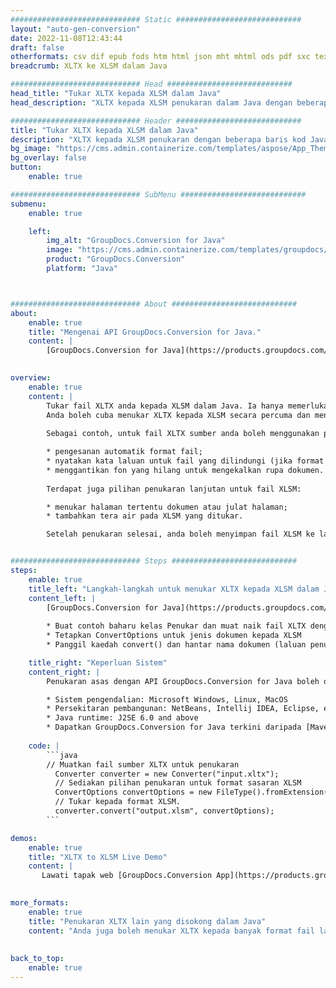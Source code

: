 ```yaml
---
############################# Static ############################
layout: "auto-gen-conversion"
date: 2022-11-08T12:43:44
draft: false
otherformats: csv dif epub fods htm html json mht mhtml ods pdf sxc tex tsv xlam xls xlsb xlsm xlsx xlt xltm xltx xml xps
breadcrumb: XLTX ke XLSM dalam Java

############################# Head ############################
head_title: "Tukar XLTX kepada XLSM dalam Java"
head_description: "XLTX kepada XLSM penukaran dalam Java dengan beberapa baris kod. Tukar lebih 160 format fail menggunakan API penukaran dokumen GroupDocs untuk Java"

############################# Header ############################
title: "Tukar XLTX kepada XLSM dalam Java"
description: "XLTX kepada XLSM penukaran dengan beberapa baris kod Java."
bg_image: "https://cms.admin.containerize.com/templates/aspose/App_Themes/V3/images/bg/header1.png"
bg_overlay: false
button:
    enable: true

############################# SubMenu ############################
submenu:
    enable: true

    left:
        img_alt: "GroupDocs.Conversion for Java"
        image: "https://cms.admin.containerize.com/templates/groupdocs/images/product-logos/90x90-noborder/groupdocs-conversion-java.png"
        product: "GroupDocs.Conversion"
        platform: "Java"



############################# About ############################
about:
    enable: true
    title: "Mengenai API GroupDocs.Conversion for Java."
    content: |
        [GroupDocs.Conversion for Java](https://products.groupdocs.com/conversion/java/) ialah API penukaran format fail lanjutan untuk menukar antara imej popular dan format dokumen seperti Microsoft Office, OpenDocument, PDF, HTML, e-mel, CAD. dan banyak lagi dengan hanya beberapa baris kod. API asli secara automatik mengesan format dokumen asal dan menawarkan banyak pilihan untuk menyesuaikan dokumen yang ditukar. Bersama-sama dengan fungsi mengekstrak maklumat daripada dokumen, ia juga menyokong caching hasil penukaran ke cakera tempatan secara lalai. Walau bagaimanapun, sebarang jenis storan cache boleh disokong dengan melaksanakan antara muka yang sesuai - Amazon S3, Dropbox, Google Drive, Windows Azure, Reddis atau mana-mana yang lain.
    

overview:
    enable: true
    content: |
        Tukar fail XLTX anda kepada XLSM dalam Java. Ia hanya memerlukan beberapa baris kod Java pada mana-mana platform pilihan anda, seperti Windows, Linux, macOS.
        Anda boleh cuba menukar XLTX kepada XLSM secara percuma dan menilai kualiti hasil penukaran. Bersama-sama dengan skrip penukaran fail mudah, anda boleh mencuba pilihan yang lebih canggih untuk memuatkan fail sumber XLTX dan menyimpan output XLSM. 
        
        Sebagai contoh, untuk fail XLTX sumber anda boleh menggunakan pilihan pemuatan berikut:

        * pengesanan automatik format fail;
        * nyatakan kata laluan untuk fail yang dilindungi (jika format fail menyokongnya);
        * menggantikan fon yang hilang untuk mengekalkan rupa dokumen.
        
        Terdapat juga pilihan penukaran lanjutan untuk fail XLSM:

        * menukar halaman tertentu dokumen atau julat halaman;
        * tambahkan tera air pada XLSM yang ditukar.

        Setelah penukaran selesai, anda boleh menyimpan fail XLSM ke laluan fail setempat anda atau ke mana-mana storan pihak ketiga seperti FTP, Amazon S3, Google Drive, Dropbox dll. Sila ambil perhatian - untuk menukar XLTX kepada XLSM, anda tidak perlu memasang sebarang perisian tambahan, seperti MS Office, Open Office, Adobe Acrobat Reader dsb.


############################# Steps ############################
steps:
    enable: true
    title_left: "Langkah-langkah untuk menukar XLTX kepada XLSM dalam Java"
    content_left: |
        [GroupDocs.Conversion for Java](https://products.groupdocs.com/conversion/java/) membenarkan pembangun menukar fail XLTX kepada XLSM dengan mudah dengan beberapa baris kod.
        
        * Buat contoh baharu kelas Penukar dan muat naik fail XLTX dengan laluan penuh
        * Tetapkan ConvertOptions untuk jenis dokumen kepada XLSM
        * Panggil kaedah convert() dan hantar nama dokumen (laluan penuh) dan format (XLSM) sebagai parameter

    title_right: "Keperluan Sistem"
    content_right: |
        Penukaran asas dengan API GroupDocs.Conversion for Java boleh dilakukan dengan hanya beberapa baris kod. API kami disokong pada semua platform dan sistem pengendalian utama. Sebelum melaksanakan kod di bawah, pastikan anda mempunyai prasyarat berikut dipasang pada sistem anda.

        * Sistem pengendalian: Microsoft Windows, Linux, MacOS
        * Persekitaran pembangunan: NetBeans, Intellij IDEA, Eclipse, etc.
        * Java runtime: J2SE 6.0 and above
        * Dapatkan GroupDocs.Conversion for Java terkini daripada [Maven](https://repository.groupdocs.com/webapp/#/artifacts/browse/tree/General/repo/com/groupdocs/groupdocs-conversion)
         
    code: |
        ```java    
        // Muatkan fail sumber XLTX untuk penukaran
          Converter converter = new Converter("input.xltx");
          // Sediakan pilihan penukaran untuk format sasaran XLSM
          ConvertOptions convertOptions = new FileType().fromExtension("xlsm").getConvertOptions();
          // Tukar kepada format XLSM.
          converter.convert("output.xlsm", convertOptions);
        ```

demos:
    enable: true
    title: "XLTX to XLSM Live Demo"
    content: |
       Lawati tapak web [GroupDocs.Conversion App](https://products.groupdocs.app/conversion/family) kami dan cuba XLTX kepada XLSM penukaran sekarang. Demo percuma mempunyai faedah berikut
          

more_formats:
    enable: true
    title: "Penukaran XLTX lain yang disokong dalam Java"
    content: "Anda juga boleh menukar XLTX kepada banyak format fail lain. Sila lihat senarai di bawah."
       
       
back_to_top:
    enable: true
---
```

